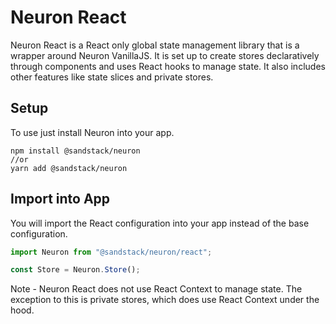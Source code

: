 # Neuron React

Neuron React is a React only global state management library that is a wrapper around Neuron VanillaJS. It is set up to create stores declaratively through components and uses React hooks to manage state. It also includes other features like state slices and private stores.

## Setup

To use just install Neuron into your app.

```
npm install @sandstack/neuron
//or
yarn add @sandstack/neuron
```

## Import into App

You will import the React configuration into your app instead of the base configuration.

```javascript
import Neuron from "@sandstack/neuron/react";

const Store = Neuron.Store();
```

Note - Neuron React does not use React Context to manage state. The exception to this is private stores, which does use React Context under the hood.

